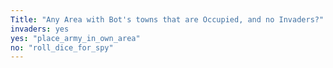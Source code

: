 ```yaml
---
Title: "Any Area with Bot's towns that are Occupied, and no Invaders?"
invaders: yes
yes: "place_army_in_own_area"
no: "roll_dice_for_spy"
---
```

